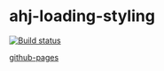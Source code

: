 # ahj-loading-styling

[![Build status](https://ci.appveyor.com/api/projects/status/669pdcgsywkru2tu?svg=true)](https://ci.appveyor.com/project/dmitry-izjurov/ahj-loading-styling)

[github-pages]()